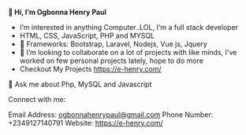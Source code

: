  **👋 Hi, I’m Ogbonna Henry Paul**
 
 
- I’m interested in anything Computer..LOL, I'm a full stack developer
- HTML, CSS, JavaScript, PHP and MYSQL
- 🌱 Frameworks: Bootstrap, Laravel, Nodejs, Vue js, Jquery
- 💞️ I’m looking to collaborate on a lot of projects with like minds, I've worked on few personal projects lately, hope to do more 
- Checkout My Projects https://e-henry.com/

💬 Ask me about Php, MySQL and Javascript


Connect with me:

Email Address: ogbonnahenrypaul@gmail.com
Phone Number: +2349127140791
Website: https://e-henry.com/

